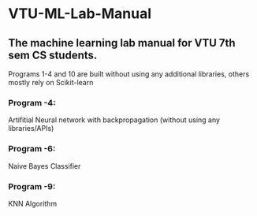# VTU-ML-Lab-Manual

## The machine learning lab manual for VTU 7th sem CS students.
Programs 1-4 and 10 are built without using any additional libraries, others mostly rely on Scikit-learn
### Program -4:
Artifitial Neural network with backpropagation (without using any libraries/APIs)

### Program -6:
Naive Bayes Classifier

### Program -9:
KNN Algorithm
